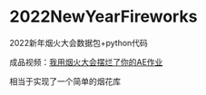 # 2022NewYearFireworks
2022新年烟火大会数据包+python代码

成品视频：[我用烟火大会摆烂了你的AE作业](https://www.bilibili.com/video/BV1Rb4y1j7L2)

相当于实现了一个简单的烟花库
